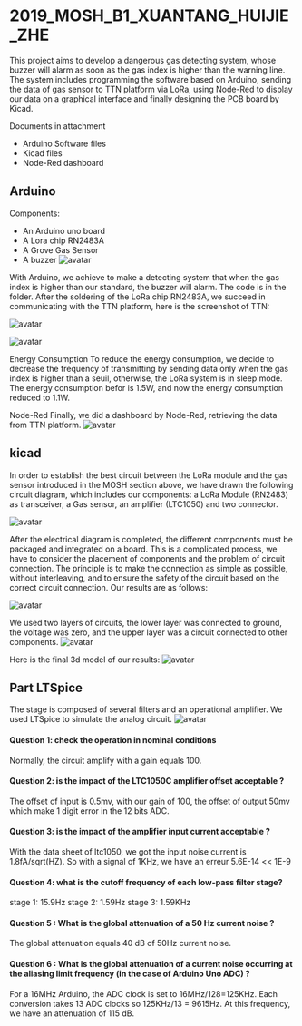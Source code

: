 # 2019_MOSH_B1_XUANTANG_HUIJIE_ZHE
This project aims to develop a dangerous gas detecting system, whose buzzer will alarm as soon as the gas index is higher than the warning line. The system includes programming the software based on Arduino, sending the data of gas sensor to TTN platform via LoRa, using Node-Red to display our data on a graphical interface and finally designing the PCB board by Kicad. 
 
 Documents in attachment
- Arduino Software files 
- Kicad files 
- Node-Red dashboard

## Arduino
Components:
- An Arduino uno board
- A Lora chip RN2483A
- A Grove Gas Sensor
- A buzzer
![avatar](https://github.com/MOSH-Insa-Toulouse/2019_MOSH_B1_XUANTANG_HUIJIE_ZHE/blob/master/pic/arduino.jpg "Figure 1: Arduino")

With Arduino, we achieve to make a detecting system that when the gas index is higher than our standard, the buzzer will alarm. The code is in the folder.
After the soldering of the LoRa chip RN2483A, we succeed in communicating with the TTN platform, here is the screenshot of TTN:

![avatar](https://github.com/MOSH-Insa-Toulouse/2019_MOSH_B1_XUANTANG_HUIJIE_ZHE/blob/master/pic/ttn.PNG "Figure 2: ttn data")

![avatar](https://github.com/MOSH-Insa-Toulouse/2019_MOSH_B1_XUANTANG_HUIJIE_ZHE/blob/master/pic/ttn_data_payload.PNG "Figure 3: ttn data payload")

Energy Consumption
To reduce the energy consumption, we decide to decrease the frequency of transmitting by sending data only when the gas index is higher than a seuil, otherwise, the LoRa system is in sleep mode. The energy consumption befor is 1.5W, and now the energy consumption reduced to 1.1W.

Node-Red
Finally, we did a dashboard by Node-Red, retrieving the data from TTN platform.
![avatar](https://github.com/MOSH-Insa-Toulouse/2019_MOSH_B1_XUANTANG_HUIJIE_ZHE/blob/master/pic/node-red.JPG "Figure 4: flow of node-red")


## kicad

In order to establish the best circuit between the LoRa module and the gas sensor introduced in the MOSH section above, we have drawn the following circuit diagram, which includes our components: a LoRa Module (RN2483) as transceiver, a Gas sensor, an amplifier (LTC1050) and two connector.

![avatar](https://github.com/MOSH-Insa-Toulouse/2019_MOSH_B1_XUANTANG_HUIJIE_ZHE/blob/master/pic/circuit_diagram.jpg "Figure 5: Diagram of the shield's electrical circuit")

After the electrical diagram is completed, the different components must be packaged and integrated on a board. This is a complicated process, we have to consider the placement of components and the problem of circuit connection. The principle is to make the connection as simple as possible, without interleaving, and to ensure the safety of the circuit based on the correct circuit connection. Our results are as follows:

![avatar](https://github.com/MOSH-Insa-Toulouse/2019_MOSH_B1_XUANTANG_HUIJIE_ZHE/blob/master/pic/PCB.jpg "Figure 6: Printed circuit board 1")

We used two layers of circuits, the lower layer was connected to ground, the voltage was zero, and the upper layer was a circuit connected to other components.
![avatar](https://github.com/MOSH-Insa-Toulouse/2019_MOSH_B1_XUANTANG_HUIJIE_ZHE/blob/master/pic/PCB_2.jpg "Figure 7: Printed circuit board 2")

Here is the final 3d model of our results:
![avatar](https://github.com/MOSH-Insa-Toulouse/2019_MOSH_B1_XUANTANG_HUIJIE_ZHE/blob/master/pic/3D.jpg "Figure 8: 3D Model")


## Part LTSpice

The stage is composed of several filters and an operational amplifier. We used LTSpice to simulate the analog circuit.
![avatar](https://github.com/MOSH-Insa-Toulouse/2019_MOSH_B1_XUANTANG_HUIJIE_ZHE/blob/master/pic/ltspice.JPG "Figure 9: Ltspice")

#### Question 1: check the operation in nominal conditions
Normally, the circuit amplify with a gain equals 100.
#### Question 2:  is the impact of the LTC1050C amplifier offset acceptable ?
The offset of input is 0.5mv, with our gain of 100, the offset of output 50mv which make 1 digit error in the 12 bits ADC.
#### Question 3:  is the impact of the amplifier input current acceptable ?
With the data sheet of ltc1050, we got the input noise current is 1.8fA/sqrt(HZ). So with a signal of 1KHz, we have an erreur 5.6E-14 << 1E-9 

#### Question 4:  what is the cutoff frequency of each low-pass filter stage?
stage 1: 15.9Hz
stage 2: 1.59Hz
stage 3: 1.59KHz
#### Question 5 : What is the global attenuation of a 50 Hz current noise ?
The global attenuation equals 40 dB of 50Hz current noise.

#### Question 6 : What is the global attenuation of a current noise occurring at the aliasing limit frequency (in the case of Arduino Uno ADC) ?
For a 16MHz Arduino, the ADC clock is set to 16MHz/128=125KHz. Each conversion takes 13 ADC clocks so 125KHz/13 = 9615Hz. At this frequency, we have an attenuation of 115 dB.